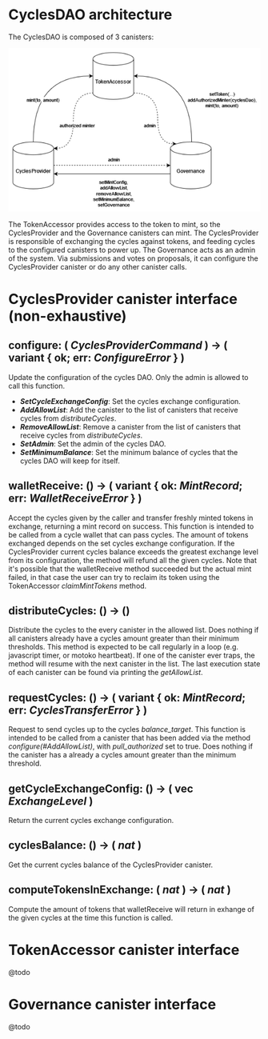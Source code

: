 # CyclesDAO architecture

The CyclesDAO is composed of 3 canisters:

![schema](./src/architecture.png)

The TokenAccessor provides access to the token to mint, so the CyclesProvider and the Governance canisters can mint.
The CyclesProvider is responsible of exchanging the cycles against tokens, and feeding cycles to the configured canisters to power up.
The Governance acts as an admin of the system. Via submissions and votes on proposals, it can configure the CyclesProvider canister or do any other canister calls.

# CyclesProvider canister interface (non-exhaustive)

## **configure**: ( *CyclesProviderCommand* ) -> ( variant { ok; err: *ConfigureError* } )
Update the configuration of the cycles DAO. Only the admin is allowed to call this function.
- ***SetCycleExchangeConfig***: Set the cycles exchange configuration.
- ***AddAllowList***: Add the canister to the list of canisters that receive cycles from *distributeCycles*.
- ***RemoveAllowList***: Remove a canister from the list of canisters that receive cycles from *distributeCycles*.
- ***SetAdmin***: Set the admin of the cycles DAO.
- ***SetMinimumBalance***: Set the minimum balance of cycles that the cycles DAO will keep for itself.

## **walletReceive**: () -> ( variant { ok: *MintRecord*; err: *WalletReceiveError* } )
Accept the cycles given by the caller and transfer freshly minted tokens in exchange, returning a mint record on success. This function is intended to be called from a cycle wallet that can pass cycles. The amount of tokens exchanged depends on the set cycles exchange configuration. If the CyclesProvider current cycles balance exceeds the greatest exchange level from its configuration, the method will refund all the given cycles. Note that it's possible that the walletReceive method succeeded but the actual mint failed, in that case the user can try to reclaim its token using the TokenAccessor *claimMintTokens* method.

## **distributeCycles**: () -> ()
Distribute the cycles to the every canister in the allowed list. Does nothing if all canisters already have a cycles amount greater than their minimum thresholds. This method is expected to be call regularly in a loop (e.g. javascript timer, or motoko heartbeat). If one of the canister ever traps, the method will resume with the next canister in the list. The last execution state of each canister can be found via printing the *getAllowList*.

## **requestCycles**: () -> ( variant { ok: *MintRecord*; err: *CyclesTransferError* } )
Request to send cycles up to the cycles *balance_target*. This function is intended to be called from a canister that has been added via the method *configure(#AddAllowList)*, with *pull_authorized* set to true. Does nothing if the canister has a already a cycles amount greater than the minimum threshold.

## **getCycleExchangeConfig**: () -> ( vec *ExchangeLevel* )
Return the current cycles exchange configuration.

## **cyclesBalance**: () -> ( *nat* )
Get the current cycles balance of the CyclesProvider canister.

## **computeTokensInExchange**: ( *nat* ) -> ( *nat* )
Compute the amount of tokens that walletReceive will return in exhange of the given cycles at the time this function is called.

# TokenAccessor canister interface

@todo

# Governance canister interface

@todo